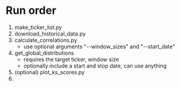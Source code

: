 # Run order
1. make_ticker_list.py
2. download_historical_data.py
3. calculate_correlations.py
	- use optional arguments "--window_sizes" and "--start_date"
4. get_global_distributions
	- requires the target ticker, window size
	- optionally include a start and stop date, can use anything
5. (optional) plot_ks_scores.py
6.
	